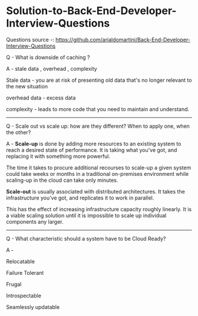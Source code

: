 # Solution-to-Back-End-Developer-Interview-Questions




Questions source -: https://github.com/arialdomartini/Back-End-Developer-Interview-Questions

Q - What is downside of caching ?

A - stale data , overhead , complexity

  Stale data - you are at risk of presenting old data that's no longer relevant to the new situation

  overhead data - excess data 

  complexity - leads to more code that you need to maintain and understand.

-----------------


Q - Scale out vs scale up: how are they different? When to apply one, when the other?

A - **Scale-up** is done by adding more resources to an existing system to reach a desired state of performance. It is taking what you’ve got, and replacing it with something more powerful.

The time it takes to procure additional recourses to scale-up a given system could take weeks or months in a traditional on-premises environment while scaling-up in the cloud can take only minutes.


**Scale-out** is usually associated with distributed architectures. It takes the infrastructure you’ve got, and replicates it to work in parallel. 

This has the effect of increasing infrastructure capacity roughly linearly. It is a viable scaling solution until it is impossible to scale up individual components any larger.



-----------------


Q - What characteristic should a system have to be Cloud Ready?

A - 

  Relocatable

  Failure Tolerant

  Frugal

  Introspectable

  Seamlessly updatable

